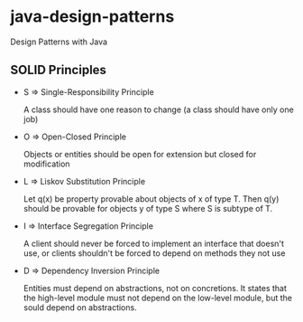 # java-design-patterns
Design Patterns with Java

<h2>SOLID Principles</h2>
<ul>
    <li>S => Single-Responsibility Principle</li>
    <p>A class should have one reason to change (a class should have only one job)</p>
    <li>O => Open-Closed Principle</li>
    <p>Objects or entities should be open for extension but closed for modification</p>
    <li>L => Liskov Substitution Principle</li>
    <p>Let q(x) be property provable about objects of x of type T. Then q(y) should be provable
    for objects y of type S where S is subtype of T.</p>
    <li>I => Interface Segregation Principle</li>
    <p>A client should never be forced to implement an interface that doesn't use, or clients
    shouldn't be forced to depend on methods they not use</p>
    <li>D => Dependency Inversion Principle</li>
    <p>Entities must depend on abstractions, not on concretions. It states that the high-level
    module must not depend on the low-level module, but the sould depend on abstractions.</p>
</ul>
